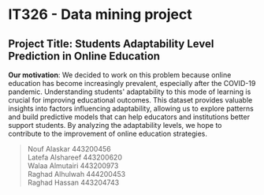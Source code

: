# IT326 - Data mining project 

## **Project Title**: Students Adaptability Level Prediction in Online Education

**Our motivation**: We decided to work on this problem because online education has become increasingly prevalent, especially after the COVID-19 pandemic. Understanding students' adaptability to this mode of learning is crucial for improving educational outcomes. This dataset provides valuable insights into factors influencing adaptability, allowing us to explore patterns and build predictive models that can help educators and institutions better support students. By analyzing the adaptability levels, we hope to contribute to the improvement of online education strategies.

> Nouf Alaskar 443200456<br>
> Latefa Alshareef 443200620<br>
> Walaa Almutairi 443200973<br>
> Raghad Alhulwah 444200453<br>
> Raghad Hassan 443204743
